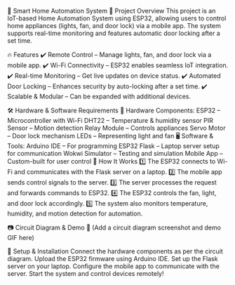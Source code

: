 🏡 Smart Home Automation System
📌 Project Overview
This project is an IoT-based Home Automation System using ESP32, allowing users to control home appliances (lights, fan, and door lock) via a mobile app. The system supports real-time monitoring and features automatic door locking after a set time.

🔥 Features
✔️ Remote Control – Manage lights, fan, and door lock via a mobile app.
✔️ Wi-Fi Connectivity – ESP32 enables seamless IoT integration.
✔️ Real-time Monitoring – Get live updates on device status.
✔️ Automated Door Locking – Enhances security by auto-locking after a set time.
✔️ Scalable & Modular – Can be expanded with additional devices.

🛠️ Hardware & Software Requirements
🔌 Hardware Components:
ESP32 – Microcontroller with Wi-Fi
DHT22 – Temperature & humidity sensor
PIR Sensor – Motion detection
Relay Module – Controls appliances
Servo Motor – Door lock mechanism
LEDs – Representing light and fan
🖥️ Software & Tools:
Arduino IDE – For programming ESP32
Flask – Laptop server setup for communication
Wokwi Simulator – Testing and simulation
Mobile App – Custom-built for user control
🔗 How It Works
1️⃣ The ESP32 connects to Wi-Fi and communicates with the Flask server on a laptop.
2️⃣ The mobile app sends control signals to the server.
3️⃣ The server processes the request and forwards commands to ESP32.
4️⃣ The ESP32 controls the fan, light, and door lock accordingly.
5️⃣ The system also monitors temperature, humidity, and motion detection for automation.

📷 Circuit Diagram & Demo
📌 (Add a circuit diagram screenshot and demo GIF here)

🔧 Setup & Installation
Connect the hardware components as per the circuit diagram.
Upload the ESP32 firmware using Arduino IDE.
Set up the Flask server on your laptop.
Configure the mobile app to communicate with the server.
Start the system and control devices remotely!
